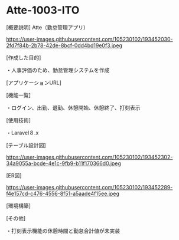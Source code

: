 # Atte-1003-ITO

[概要説明]
Atte（勤怠管理アプリ）


https://user-images.githubusercontent.com/105230102/193452030-2fd7f84b-2b78-42de-8bcf-0dd4bd19e0f3.jpeg


[作成した目的]

・人事評価のため、勤怠管理システムを作成




[アプリケーションURL]



[機能一覧]


・ログイン、出勤、退勤、休憩開始、休憩終了、打刻表示




[使用技術]

・Laravel８.x


[テーブル設計図]


https://user-images.githubusercontent.com/105230102/193452302-34a9055a-bcde-4e1c-9fb9-b11f170366d0.jpeg

[ER図]


https://user-images.githubusercontent.com/105230102/193452289-f4e157cd-c476-4556-8f51-a5aade4f15ee.jpeg

[環境構築]


[その他]

・打刻表示機能の休憩時間と勤怠合計値が未実装

